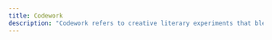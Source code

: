 ```yaml
---
title: Codework
description: "Codework refers to creative literary experiments that blend programming code with traditional language to explore the poetic and aesthetic potentials of computer code."
---
```

